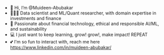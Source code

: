 - 👋 Hi, I’m @Muideen-Abubakar
- 🙍🏾‍♂️ Data scientist and ML/Quant researcher, with domain expertise in investments and finance
- 👀 Passionate about financial technology, ethical and responsible AI/ML, and sustainability
- 💻 I just want to keep learning, grow! grow!, make impact! REPEAT
- 💕 I'm so fun to interact with, reach me here https://www.linkedin.com/in/muideen-abubakar/ 

<!---
Muideen-Abubakar/Muideen-Abubakar is a ✨ special ✨ repository because its `README.md` (this file) appears on your GitHub profile.
You can click the Preview link to take a look at your changes.
--->
